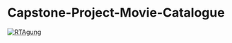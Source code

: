 # Capstone-Project-Movie-Catalogue

[![RTAgung](https://circleci.com/gh/RTAgung/Capstone-Project.svg?style=svg)](https://circleci.com/gh/RTAgung/Capstone-Project)
